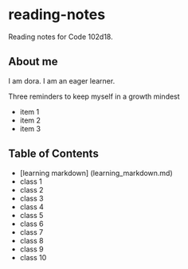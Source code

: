 # reading-notes
Reading notes for Code 102d18.

## About me
I am dora. I am an eager learner.

Three reminders to keep myself in a growth mindest
- item 1
- item 2
- item 3

## Table of Contents
- [learning markdown] (learning_markdown.md)
- class 1
- class 2
- class 3
- class 4
- class 5
- class 6 
- class 7
- class 8
- class 9
- class 10
